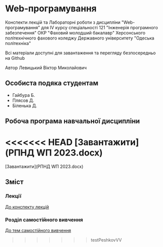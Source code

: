 # Web-програмування

Конспекти лекцій та Лабораторні роботи з дисципліни "Web-програмування" для IV курсу спеціальності 121 "Інженерія програмного забезпечення" ОКР "Фаховий молодший бакалавр" Херсонського політехнічного фахового коледжу Державного університету "Одеська політехніка"

Всі матеріали доступні для завантаження та перегляду безпосередньо на Github 

Автор Левицький Віктор Миколайович

## Особиста подяка студентам

* Гайбура Б.
* Плясов Д.
* Біленька Д.

## Робоча програма навчальної дисципліни

<<<<<<< HEAD
[Завантажити](РПНД WП 2023.docx)
=======
[Завантажити](РПНД WП 2023.docx)

## Зміст
### Лекції

[До конспекту лекцій](Лекціі)

### Розділ самостійного вивчення

[До тем самостійного вивчення](Самостійні)
>>>>>>> testPeshkovVV
